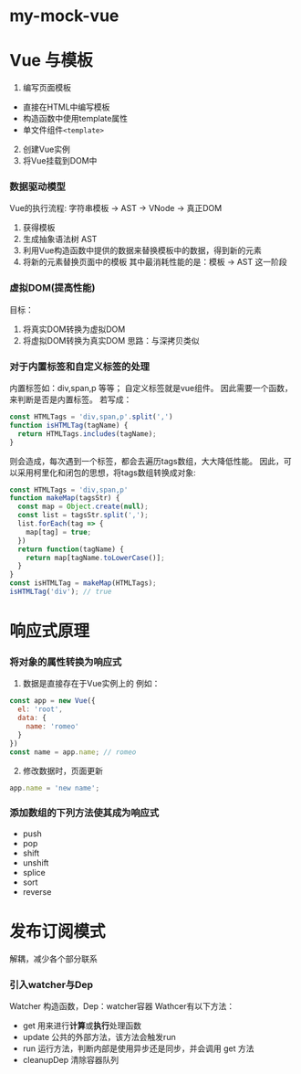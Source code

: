 # my-mock-vue

# Vue 与模板
1. 编写页面模板
  - 直接在HTML中编写模板
  - 构造函数中使用template属性
  - 单文件组件`<template>`
2. 创建Vue实例
3. 将Vue挂载到DOM中

### 数据驱动模型
Vue的执行流程: 字符串模板 -> AST -> VNode -> 真正DOM
1. 获得模板
2. 生成抽象语法树 AST
3. 利用Vue构造函数中提供的数据来替换模板中的数据，得到新的元素
4. 将新的元素替换页面中的模板
其中最消耗性能的是：模板 -> AST 这一阶段

### 虚拟DOM(提高性能)
目标：
1. 将真实DOM转换为虚拟DOM
2. 将虚拟DOM转换为真实DOM
思路：与深拷贝类似

### 对于内置标签和自定义标签的处理
内置标签如：div,span,p 等等；
自定义标签就是vue组件。
因此需要一个函数，来判断是否是内置标签。
若写成：
```javascript
const HTMLTags = 'div,span,p'.split(',')
function isHTMLTag(tagName) {
  return HTMLTags.includes(tagName);
}
```
则会造成，每次遇到一个标签，都会去遍历tags数组，大大降低性能。
因此，可以采用柯里化和闭包的思想，将tags数组转换成对象:
```javascript
const HTMLTags = 'div,span,p'
function makeMap(tagsStr) {
  const map = Object.create(null);
  const list = tagsStr.split(',');
  list.forEach(tag => {
    map[tag] = true;
  })
  return function(tagName) {
    return map[tagName.toLowerCase()];
  }
}
const isHTMLTag = makeMap(HTMLTags);
isHTMLTag('div'); // true
```

# 响应式原理
### 将对象的属性转换为响应式
1. 数据是直接存在于Vue实例上的
例如：
``` javascript
const app = new Vue({
  el: 'root',
  data: {
    name: 'romeo'
  }
})
const name = app.name; // romeo
```
2. 修改数据时，页面更新
```javascript
app.name = 'new name';
```
### 添加数组的下列方法使其成为响应式
- push
- pop
- shift
- unshift
- splice
- sort
- reverse

# 发布订阅模式
解耦，减少各个部分联系
### 引入watcher与Dep
Watcher 构造函数，Dep：watcher容器
Wathcer有以下方法：
- get 用来进行**计算**或**执行**处理函数
- update 公共的外部方法，该方法会触发run
- run 运行方法，判断内部是使用异步还是同步，并会调用 get 方法
- cleanupDep 清除容器队列  
